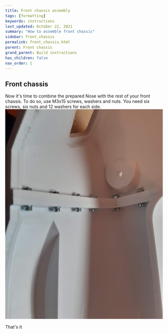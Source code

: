 ```yaml
---
title: Front chassis assembly
tags: [formatting]
keywords: instructions
last_updated: October 22, 2021
summary: "How to assemble front chassis"
sidebar: front_chassis
permalink: front_chassis.html
parent: Front chassis
grand_parent: Build instructions
has_children: false
nav_order: 1
---
```

## Front chassis
Now it's time to combine the prepared Nose with the rest of your front chassis. To do so, use M3x15 screws, washers and nuts. 
You need six screws, six nuts and 12 washers for each side.
![](/images/front_cover_inner.jpg)

That's it

